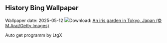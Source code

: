 ## History Bing Wallpaper
Wallpaper date: 2025-05-12
![](https://www.bing.com/th?id=OHR.IrisGarden_EN-IN5639971173_UHD.jpg&w=1000)Download: [An iris garden in Tokyo, Japan (© M.Arai/Getty Images)](https://www.bing.com/th?id=OHR.IrisGarden_EN-IN5639971173_UHD.jpg)

Auto get programm by LtgX
